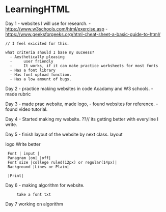 # LearningHTML
Day 1 - websites I will use for research.
    - https://www.w3schools.com/html/exercise.asp
    - https://www.geeksforgeeks.org/html-cheat-sheet-a-basic-guide-to-html/
    
    // I feel exicited for this. 
    
    what criteria should I base my suceess?
      - Aesthetically pleasing
      - 	user friendly 
      - 	It works, if it can make practice worksheets for most fonts
      - Has a font library 
      - Has font upload function.
      - Has a low amount of bugs.
      
      
Day 2 - practice making websites in code Acadamy and W3 schools.
       - made rubric 
       
Day 3 - made prac website, made logo, 
        - found websites for reference.
        - found video tutorial. 
        
Day 4 - Started making my website.
         ??// its getting better with everyline I write.
         
Day 5 - finish layout of the website by next class. 
   layout 
   
   logo Write better 
   
     Font | input |
     Panagram |on| |off|
     Font size |college ruled(12px) or regular(14px)|
     Background |Lines or Plain|
     
     |Print|
 
Day 6 - making algorithm for website.

         
         take a font txt 
         
         
         
Day 7 working on  algorithm

